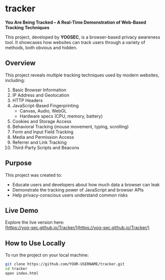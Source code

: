# tracker

**You Are Being Tracked – A Real-Time Demonstration of Web-Based Tracking Techniques**

This project, developed by **YOGSEC**, is a browser-based privacy awareness tool. It showcases how websites can track users through a variety of methods, both obvious and hidden.

## Overview

This project reveals multiple tracking techniques used by modern websites, including:

1. Basic Browser Information  
2. IP Address and Geolocation  
3. HTTP Headers  
4. JavaScript-Based Fingerprinting  
   - Canvas, Audio, WebGL  
   - Hardware specs (CPU, memory, battery)  
5. Cookies and Storage Access  
6. Behavioral Tracking (mouse movement, typing, scrolling)  
7. Form and Input Field Tracking  
8. Media and Permission Access  
9. Referrer and Link Tracking  
10. Third-Party Scripts and Beacons  

## Purpose

This project was created to:

- Educate users and developers about how much data a browser can leak  
- Demonstrate the tracking power of JavaScript and browser APIs  
- Help privacy-conscious users understand common risks  

## Live Demo

Explore the live version here:  
[https://yog-sec.github.io/Tracker/](https://yog-sec.github.io/Tracker/)

## How to Use Locally

To run the project on your local machine:

```bash
git clone https://github.com/YOUR-USERNAME/tracker.git
cd tracker
open index.html
